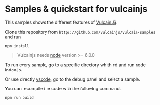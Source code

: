 # Samples &amp; quickstart for vulcainjs

This samples shows the different features of [VulcainJS](http://www.vulcainjs.org/).

Clone this repository from ```https://github.com/vulcainjs/vulcain-samples``` and run

```bash
npm install
```

> Vulcainjs needs [node](https://nodejs.org/en/) version >= 6.0.0

To run every sample, go to a specific directory whith cd and run node index.js.

Or use directly [vscode](https://code.visualstudio.com/), go to the debug panel and select a sample.

You can recompile the code with the following command.

```bash
npm run build
```